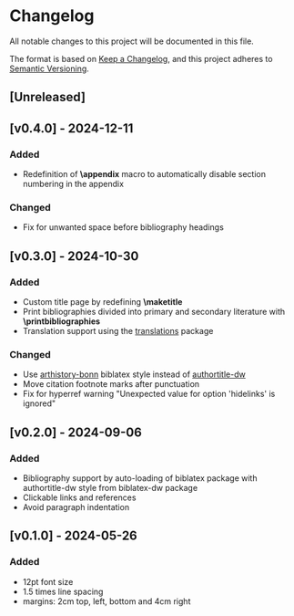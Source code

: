 # Changelog

All notable changes to this project will be documented in this file.

The format is based on [Keep a Changelog](https://keepachangelog.com/en/1.1.0/),
and this project adheres to [Semantic Versioning](https://semver.org/spec/v2.0.0.html).

## [Unreleased]

## [v0.4.0] - 2024-12-11

### Added

- Redefinition of **\appendix** macro to automatically disable section numbering in the appendix

### Changed

- Fix for unwanted space before bibliography headings

## [v0.3.0] - 2024-10-30

### Added

- Custom title page by redefining **\maketitle**
- Print bibliographies divided into primary and secondary literature with **\printbibliographies**
- Translation support using the [translations](https://ctan.org/pkg/translations) package

### Changed

- Use [arthistory-bonn](https://ctan.org/pkg/biblatex-arthistory-bonn) biblatex style instead of [authortitle-dw](https://ctan.org/pkg/biblatex-dw)
- Move citation footnote marks after punctuation
- Fix for hyperref warning "Unexpected value for option 'hidelinks' is ignored"

## [v0.2.0] - 2024-09-06

### Added

- Bibliography support by auto-loading of biblatex package with authortitle-dw style from biblatex-dw package
- Clickable links and references
- Avoid paragraph indentation

## [v0.1.0] - 2024-05-26

### Added

- 12pt font size
- 1.5 times line spacing
- margins: 2cm top, left, bottom and 4cm right